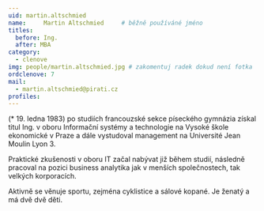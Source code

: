 ```yaml
---
uid: martin.altschmied
name:     Martin Altschmied  	# běžně používáné jméno
titles:
  before: Ing.
  after: MBA
category:
  - clenove
img: people/martin.altschmied.jpg # zakomentuj radek dokud není fotka
ordclenove: 7
mail:
  - martin.altschmied@pirati.cz
profiles:
---
```

(* 19. ledna 1983) po studiích francouzské sekce píseckého gymnázia získal titul Ing. v oboru Informační systémy a technologie na Vysoké škole ekonomické v Praze a dále vystudoval management na Université Jean Moulin Lyon 3.

Praktické zkušenosti v oboru IT začal nabývat již během studií, následně pracoval na pozici business analytika jak v menších společnostech, tak velkých korporacích.

Aktivně se věnuje sportu, zejména cyklistice a sálové kopané. Je ženatý a má dvě dvě děti.
